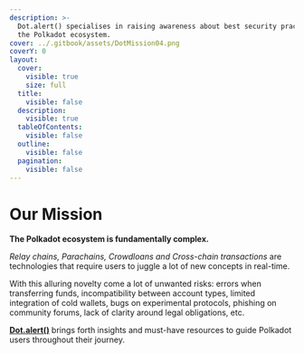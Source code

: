 ```yaml
---
description: >-
  Dot.alert() specialises in raising awareness about best security practices for
  the Polkadot ecosystem.
cover: ../.gitbook/assets/DotMission04.png
coverY: 0
layout:
  cover:
    visible: true
    size: full
  title:
    visible: false
  description:
    visible: true
  tableOfContents:
    visible: false
  outline:
    visible: false
  pagination:
    visible: false
---
```


# Our Mission

**The Polkadot ecosystem is fundamentally complex.**&#x20;

_Relay chains, Parachains, Crowdloans and Cross-chain transactions_ are technologies that require users to juggle a lot of new concepts in real-time.

With this alluring novelty come a lot of unwanted risks: errors when transferring funds, incompatibility between account types, limited integration of cold wallets, bugs on experimental protocols, phishing on community forums, lack of clarity around legal obligations, etc.

[**Dot.alert()**](../) brings forth insights and must-have resources to guide Polkadot users throughout their journey.

